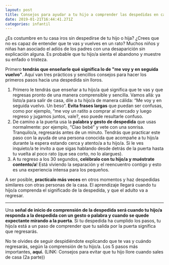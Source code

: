 ```yaml
---
layout: post
title: Consejos para ayudar a tu hijo a comprender las despedidas en casa
date: 2019-01-21T16:44:41.271Z
categories: infantil
---
```

¿Es costumbre en tu casa iros sin despedirse de tu hijo o hija? ¿Crees que no es capaz de entender que te vas y vuelves en un rato? Muchos niños y niñas han asociado el adiós de los padres con una desaparición sin explicación alguna. Es probable que tu hijo/a sienta el abandono y muestre su enfado o tristeza.

Primero **tendrás que enseñarle qué significa lo de "me voy y en seguida vuelvo"**. Aquí van tres prácticos y sencillos consejos para hacer los primeros pasos hacia una despedida sin lloros. 

1. Primero le tendrás que enseñar a tu hijo/a qué significa que te vas y que regresas pronto de una manera comprensible y sencilla. Vamos allá: ya listo/a  para salir de casa, dile a tu hijo/a de manera cálida: “Me voy y en seguida vuelvo. Un beso“. **Evita frases largas** que puedan ser confusas, como por ejemplo, “me voy un ratito a comprar al mercado y luego regreso y jugamos juntos, vale?, eso puede resultarle confuso.
2. De camino a la puerta usa la **palabra y gesto de despedida** que usas normalmente: por ejemplo, “Ciao bebé” y vete con una sonrisa. Tranquilo/a, regresarás antes de un minuto. Tendrás que practicar este paso con la ayuda de una persona conocida que acompañe a tu hijo/a durante la espera estando cerca y atento/a a tu hijo/a. Si le ves inquieto/a te invito a que sigas hablando desde detrás de la puerta hasta tu vuelta al poco rato (que sea corto, no lo alargues).
3. A tu regreso a los 30 segundos, **celébralo con tu hijo/a y muéstrate contento/a**! Está viviendo la separación y el reencuentro contigo y esto es una experiencia intensa para los pequeños. 

A ser posible, **practícalo más veces** en otros momentos y haz despedidas similares con otras personas de la casa. El aprendizaje llegará cuando tu hijo/a comprenda el significado de la despedida, y que el adulto va a regresar.

- - -

Una **señal de inicio de comprensión de la despedida será cuando tu hijo/a responda a la despedida con un gesto o palabra y cuando se quede expectante mirando a la puerta**. Si tu despedida ha cumplido los pasos, tu hijo/a está a un paso de comprender que tu salida por la puerta significa que regresarás. 

No te olvides de seguir despidiéndote explicando que te vas y cuándo regresarás, según la comprensión de tu hijo/a. Los 5 pasos más importantes, **aquí.** (LINK: Consejos para evitar que tu hijo llore cuando sales de casa (2a parte))
